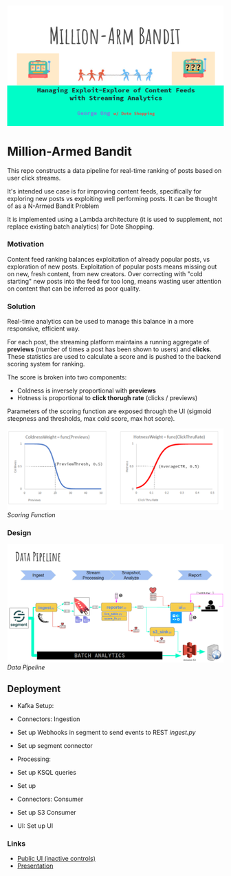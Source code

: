 ![title](imgs/title.PNG?raw=true "Data Pipeline")
# Million-Armed Bandit

This repo constructs a data pipeline for real-time ranking of posts based on user click streams. 

It's intended use case is for improving content feeds, specifically for exploring new posts vs exploiting well performing posts. 
It can be thought of as a N-Armed Bandit Problem

It is implemented using a Lambda architecture (it is used to supplement, not replace existing batch analytics) for Dote Shopping.

### Motivation

Content feed ranking balances exploitation of already popular posts, vs exploration of new posts. 
Exploitation of popular posts means missing out on new, fresh content, from new creators. 
Over correcting with "cold starting" new posts into the feed for too long, means wasting user attention on
content that can be inferred as poor quality. 

### Solution

Real-time analytics can be used to manage this balance in a more responsive, efficient way.

For each post, the streaming platform maintains a running aggregate of **previews** (number of times a post has been shown to users)
and **clicks**. These statistics are used to calculate a score and is pushed to the backend scoring system for ranking.

The score is broken into two components: 
* Coldness is inversely proportional with **previews** 
* Hotness is proportional to **click thorugh rate** (clicks / previews) 

Parameters of the scoring function are exposed through the UI (sigmoid steepness and thresholds, max cold score, max hot score). 

![Scoring_Algorithm](imgs/scoring_function_graph.PNG?raw=true "Scoring Algorithm")
*Scoring Function* 


### Design

![data_pipeline](imgs/data_pipeline.PNG?raw=true "Data Pipeline")
*Data Pipeline*

## Deployment

* Kafka Setup:
 
* Connectors: Ingestion 
* Set up Webhooks in segment to send events to REST *ingest.py*
* Set up segment connector

* Processing: 
* Set up KSQL queries
* Set up

* Connectors: Consumer
* Set up S3 Consumer

* UI: Set up UI  

### Links

* [Public UI (inactive controls)](http://cleardata.club)
* [Presentation](https://docs.google.com/presentation/d/1X8pTTB6mPH0ciCwkJ0ja58ogYM26Bq7wKbcdxdAAaBk/)